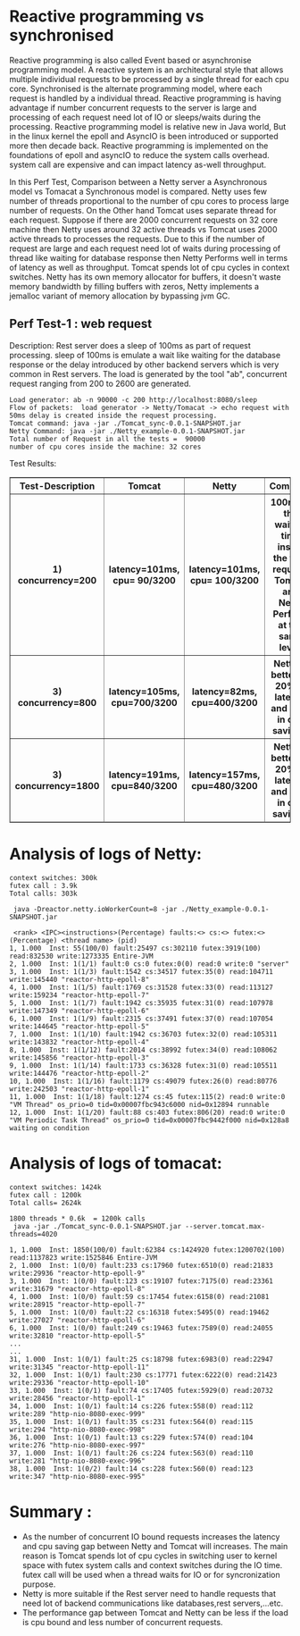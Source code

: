 # Reactive programming vs synchronised 
Reactive programming is also called Event based or asynchronise programming model. A reactive system is an architectural style that allows multiple individual requests to be processed by a single thread for each cpu core.  Synchronised is the alternate  programming model, where each request is handled by a individual thread.  Reactive programming is having advantage if number concurrent requests to the server is large and processing of each request need lot of IO or sleeps/waits during the processing. Reactive programming model is relative new in Java world, But in the linux kernel the epoll and AsyncIO is been introduced or supported more then decade back. Reactive programming is implemented on the foundations of epoll and asyncIO to reduce the system calls overhead. system call are expensive and can impact latency as-well throughput. 

In this Perf Test, Comparison between a Netty server a Asynchronous model vs Tomacat  a Synchronous model is compared.  Netty uses few number of threads proportional to the number of cpu cores  to process large number of requests. On the Other hand Tomcat uses separate thread for each request. Suppose if there are 2000 concurrent requests on 32 core machine  then Netty uses around 32 active threads vs Tomcat uses 2000 active threads to processes the requests. Due to this if the number  of request are large and each request need lot of waits during processing of thread like waiting for database response then Netty Performs well in terms of latency as well as throughput. Tomcat spends lot of cpu cycles in context switches. Netty has its own memory allocator for buffers, it doesn't waste memory bandwidth by filling buffers with zeros, Netty implements a jemalloc variant of memory allocation by bypassing jvm GC. 




## Perf Test-1 :   web request

Description: Rest server does a sleep of 100ms as part of request processing. sleep of 100ms is emulate a wait like waiting for the database response or the delay introduced by other backend servers which is very common in Rest servers. The load is generated by the tool "ab", concurrent request ranging from 200 to 2600 are generated. 

```
Load generator: ab -n 90000 -c 200 http://localhost:8080/sleep
Flow of packets:  load generator -> Netty/Tomacat -> echo request with 50ms delay is created inside the request processing.
Tomcat command: java -jar ./Tomcat_sync-0.0.1-SNAPSHOT.jar
Netty Command: java -jar ./Netty_example-0.0.1-SNAPSHOT.jar 
Total number of Request in all the tests =  90000
number of cpu cores inside the machine: 32 cores
```

Test Results:

<table border=1>
<thead>
<tr>
<th>Test-Description</th>
<th>Tomcat</th>
<th>Netty</th>
<th> Comment </th>
</tr>
<tr>
<th>1) concurrency=200 </th>
<th>latency=101ms, cpu= 90/3200 </th>
<th>latency=101ms, cpu= 100/3200</th>
<th>100ms is the waiting time inside the web request. Tomcat and Netty Perform at the same level.  </th>
</tr>
<tr>
<th>3) concurrency=800 </th>
<th>latency=105ms, cpu=700/3200 </th>
<th>latency=82ms, cpu=400/3200 </th>
<th>Netty is better by 20% in latency and 80% in cpu savings.</th>
</tr>

</tr>
<tr>
<th>3) concurrency=1800 </th>
<th>latency=191ms, cpu=840/3200 </th>
<th>latency=157ms, cpu=480/3200 </th>
<th>Netty is better by 20% in latency and 80% in cpu savings.</th>
</tr>

</tbody></table>

# Analysis of logs of Netty:

```
context switches: 300k
futex call : 3.9k
Total calls: 303k

 java -Dreactor.netty.ioWorkerCount=8 -jar ./Netty_example-0.0.1-SNAPSHOT.jar
 
 <rank> <IPC><instructions>(Percentage) faults:<> cs:<> futex:<>(Percentage) <thread name> (pid)
1, 1.000  Inst: 55(100/0) fault:25497 cs:302110 futex:3919(100) read:832530 write:1273335 Entire-JVM
2, 1.000  Inst: 1(1/1) fault:0 cs:0 futex:0(0) read:0 write:0 "server"
3, 1.000  Inst: 1(1/3) fault:1542 cs:34517 futex:35(0) read:104711 write:145440 "reactor-http-epoll-8"
4, 1.000  Inst: 1(1/5) fault:1769 cs:31528 futex:33(0) read:113127 write:159234 "reactor-http-epoll-7"
5, 1.000  Inst: 1(1/7) fault:1942 cs:35935 futex:31(0) read:107978 write:147349 "reactor-http-epoll-6"
6, 1.000  Inst: 1(1/9) fault:2315 cs:37491 futex:37(0) read:107054 write:144645 "reactor-http-epoll-5"
7, 1.000  Inst: 1(1/10) fault:1942 cs:36703 futex:32(0) read:105311 write:143832 "reactor-http-epoll-4"
8, 1.000  Inst: 1(1/12) fault:2014 cs:38992 futex:34(0) read:108062 write:145856 "reactor-http-epoll-3"
9, 1.000  Inst: 1(1/14) fault:1733 cs:36328 futex:31(0) read:105511 write:144476 "reactor-http-epoll-2"
10, 1.000  Inst: 1(1/16) fault:1179 cs:49079 futex:26(0) read:80776 write:242503 "reactor-http-epoll-1"
11, 1.000  Inst: 1(1/18) fault:1274 cs:45 futex:115(2) read:0 write:0 "VM Thread" os_prio=0 tid=0x00007fbc943c6000 nid=0x12894 runnable
12, 1.000  Inst: 1(1/20) fault:88 cs:403 futex:806(20) read:0 write:0 "VM Periodic Task Thread" os_prio=0 tid=0x00007fbc9442f000 nid=0x128a8 waiting on condition

```

# Analysis of logs of tomacat:

```
context switches: 1424k
futex call : 1200k
Total calls= 2624k

1800 threads * 0.6k  = 1200k calls
 java -jar ./Tomcat_sync-0.0.1-SNAPSHOT.jar --server.tomcat.max-threads=4020
 
1, 1.000  Inst: 1850(100/0) fault:62384 cs:1424920 futex:1200702(100) read:1137823 write:1525846 Entire-JVM
2, 1.000  Inst: 1(0/0) fault:233 cs:17960 futex:6510(0) read:21833 write:29936 "reactor-http-epoll-9"
3, 1.000  Inst: 1(0/0) fault:123 cs:19107 futex:7175(0) read:23361 write:31679 "reactor-http-epoll-8"
4, 1.000  Inst: 1(0/0) fault:59 cs:17454 futex:6158(0) read:21081 write:28915 "reactor-http-epoll-7"
5, 1.000  Inst: 1(0/0) fault:22 cs:16318 futex:5495(0) read:19462 write:27027 "reactor-http-epoll-6"
6, 1.000  Inst: 1(0/0) fault:249 cs:19463 futex:7589(0) read:24055 write:32810 "reactor-http-epoll-5"
...
...
31, 1.000  Inst: 1(0/1) fault:25 cs:18798 futex:6983(0) read:22947 write:31345 "reactor-http-epoll-11"
32, 1.000  Inst: 1(0/1) fault:230 cs:17771 futex:6222(0) read:21423 write:29336 "reactor-http-epoll-10"
33, 1.000  Inst: 1(0/1) fault:74 cs:17405 futex:5929(0) read:20732 write:28456 "reactor-http-epoll-1"
34, 1.000  Inst: 1(0/1) fault:14 cs:226 futex:558(0) read:112 write:289 "http-nio-8080-exec-999"
35, 1.000  Inst: 1(0/1) fault:35 cs:231 futex:564(0) read:115 write:294 "http-nio-8080-exec-998"
36, 1.000  Inst: 1(0/1) fault:13 cs:229 futex:574(0) read:104 write:276 "http-nio-8080-exec-997"
37, 1.000  Inst: 1(0/1) fault:26 cs:224 futex:563(0) read:110 write:281 "http-nio-8080-exec-996"
38, 1.000  Inst: 1(0/2) fault:14 cs:228 futex:560(0) read:123 write:347 "http-nio-8080-exec-995"

```


# Summary :

 -  As the number of concurrent IO bound requests increases the latency and cpu saving gap between Netty and Tomcat will increases. The main reason is Tomcat spends lot of cpu cycles in switching user to kernel space with futex system calls and context switches during the IO time. futex call will be used when a thread waits for IO or for syncronization purpose.
 -  Netty is more suitable if the Rest server need to handle requests that need lot of backend communications like databases,rest servers,...etc.  
 - The performance gap between Tomcat and Netty can be less if the load is cpu bound and less number of concurrent requests.  



 

